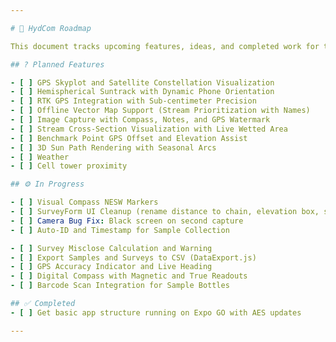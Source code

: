 ```yaml
---

# 🚧 HydCom Roadmap

This document tracks upcoming features, ideas, and completed work for the HydCom project.

## ? Planned Features 

- [ ] GPS Skyplot and Satellite Constellation Visualization  
- [ ] Hemispherical Suntrack with Dynamic Phone Orientation  
- [ ] RTK GPS Integration with Sub-centimeter Precision  
- [ ] Offline Vector Map Support (Stream Prioritization with Names)  
- [ ] Image Capture with Compass, Notes, and GPS Watermark  
- [ ] Stream Cross-Section Visualization with Live Wetted Area  
- [ ] Benchmark Point GPS Offset and Elevation Assist  
- [ ] 3D Sun Path Rendering with Seasonal Arcs
- [ ] Weather
- [ ] Cell tower proximity

## ⚙️ In Progress

- [ ] Visual Compass NESW Markers  
- [ ] SurveyForm UI Cleanup (rename distance to chain, elevation box, simplify workflow)  
- [ ] Camera Bug Fix: Black screen on second capture  
- [ ] Auto-ID and Timestamp for Sample Collection

- [ ] Survey Misclose Calculation and Warning   
- [ ] Export Samples and Surveys to CSV (DataExport.js)   
- [ ] GPS Accuracy Indicator and Live Heading   
- [ ] Digital Compass with Magnetic and True Readouts   
- [ ] Barcode Scan Integration for Sample Bottles 

## ✅ Completed
- [ ] Get basic app structure running on Expo GO with AES updates 

---
```

